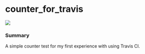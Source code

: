# counter_for_travis

<img src='https://travis-ci.org/kgentner/counter_for_travis.svg?branch=master'></img>

### Summary
A simple counter test for my first experience with using Travis CI.